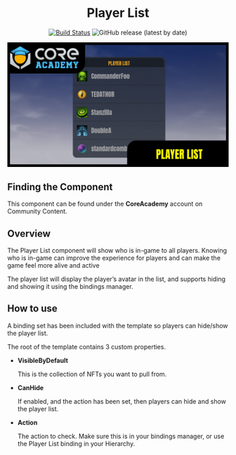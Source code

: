 <div align="center">

# Player List

[![Build Status](https://github.com/ManticoreGamesInc/CC-Player-List/workflows/CI/badge.svg)](https://github.com/ManticoreGamesInc/CC-Player-List/actions/workflows/ci.yml?query=workflow%3ACI%29)
![GitHub release (latest by date)](https://img.shields.io/github/v/release/ManticoreGamesInc/CC-Player-List?style=plastic)

![Preview](/Screenshots/Main.png)

</div>

## Finding the Component

This component can be found under the **CoreAcademy** account on Community Content.

## Overview

The Player List component will show who is in-game to all players. Knowing who is in-game can improve the experience for players and can make the game feel more alive and active

The player list will display the player’s avatar in the list, and supports hiding and showing it using the bindings manager.

## How to use

A binding set has been included with the template so players can hide/show the player list.

The root of the template contains 3 custom properties.

- **VisibleByDefault**

  This is the collection of NFTs you want to pull from.

- **CanHide**

  If enabled, and the action has been set, then players can hide and show the player list.

- **Action**

  The action to check. Make sure this is in your bindings manager, or use the Player List binding in your Hierarchy.

